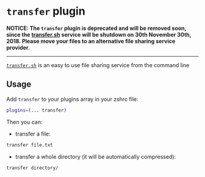# `transfer` plugin

**NOTICE: The `transfer` plugin is deprecated and will be removed soon, since the [transfer.sh](https://transfer.sh) service will be shutdown on 30th November 30th, 2018. Please move your files to an alternative file sharing service provider.**

----

[`transfer.sh`](https://transfer.sh) is an easy to use file sharing service from the command line

## Usage

Add `transfer` to your plugins array in your zshrc file:
```zsh
plugins=(... transfer)
```

Then you can:

- transfer a file:

```zsh
transfer file.txt
```

- transfer a whole directory (it will be automatically compressed):

```zsh
transfer directory/
```
